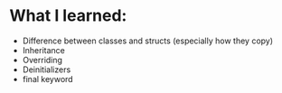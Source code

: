 # What I learned:

- Difference between classes and structs (especially how they copy)
- Inheritance
- Overriding
- Deinitializers
- final keyword
